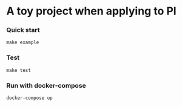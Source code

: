# A toy project when applying to PI

### Quick start
```
make example
```
### Test
```
make test
```
### Run with docker-compose
```
docker-compose up
```